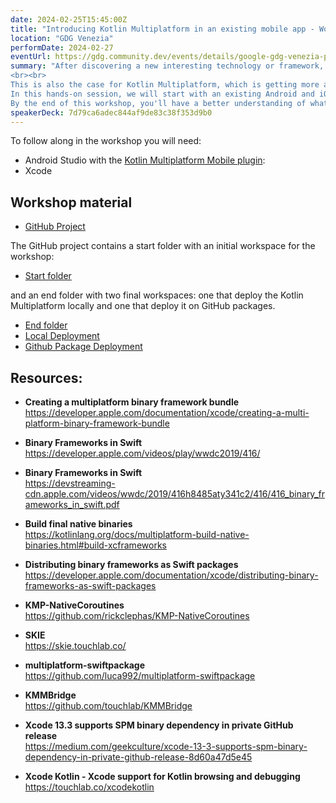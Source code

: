 ```yaml
---
date: 2024-02-25T15:45:00Z
title: "Introducing Kotlin Multiplatform in an existing mobile app - Workshop Edition"
location: "GDG Venezia"
performDate: 2024-02-27
eventUrl: https://gdg.community.dev/events/details/google-gdg-venezia-presents-introdurre-kotlin-multiplatform-in-unapp-mobile-esistente-live-coding-talk/
summary: "After discovering a new interesting technology or framework, you will probably start asking yourself how to integrate it into an existing project. That's because, the possibility of starting with a blank canvas is rare (not impossible, but rare).
<br><br>
This is also the case for Kotlin Multiplatform, which is getting more and more hype every day. And now, that the technology has become stable, it's the perfect time to start using it!
In this hands-on session, we will start with an existing Android and iOS application that \"lives\" in separate repositories, we will extract the business logic from the Android app and share it between the two apps with a Kotlin Multiplatform library. We will also cover how to distribute the library to the existing applications.
By the end of this workshop, you'll have a better understanding of what is needed to start using Kotlin Multiplatform in your existing projects."
speakerDeck: 7d79ca6adec844af9de83c38f353d9b0
---
```


To follow along in the workshop you will need:<br>
- Android Studio with the [Kotlin Multiplatform Mobile plugin](https://plugins.jetbrains.com/plugin/14936-kotlin-multiplatform-mobile):
- Xcode

## Workshop material

- [GitHub Project](https://github.com/prof18/kmp-existing-project-workshop)

The GitHub project contains a start folder with an initial workspace for the workshop:

- [Start folder](https://github.com/prof18/kmp-existing-project-workshop/tree/main/start)

and an end folder with two final workspaces: one that deploy the Kotlin Multiplatform locally and one that deploy it on GitHub packages.

- [End folder](https://github.com/prof18/kmp-existing-project-workshop/tree/main/end)
- [Local Deployment](https://github.com/prof18/kmp-existing-project-workshop/tree/main/end/local-spm)
- [Github Package Deployment](https://github.com/prof18/kmp-existing-project-workshop/tree/main/end/kmmbridge)

## Resources: 

- **Creating a multiplatform binary framework bundle**\
    https://developer.apple.com/documentation/xcode/creating-a-multi-platform-binary-framework-bundle

- **Binary Frameworks in Swift**\
    https://developer.apple.com/videos/play/wwdc2019/416/

- **Binary Frameworks in Swift**\
    https://devstreaming-cdn.apple.com/videos/wwdc/2019/416h8485aty341c2/416/416_binary_frameworks_in_swift.pdf

- **Build final native binaries**\
    https://kotlinlang.org/docs/multiplatform-build-native-binaries.html#build-xcframeworks

- **Distributing binary frameworks as Swift packages**\
    https://developer.apple.com/documentation/xcode/distributing-binary-frameworks-as-swift-packages

- **KMP-NativeCoroutines**\
    https://github.com/rickclephas/KMP-NativeCoroutines

- **SKIE**\
    https://skie.touchlab.co/

- **multiplatform-swiftpackage**\
    https://github.com/luca992/multiplatform-swiftpackage

- **KMMBridge**\
    https://github.com/touchlab/KMMBridge

- **Xcode 13.3 supports SPM binary dependency in private GitHub release**\
    https://medium.com/geekculture/xcode-13-3-supports-spm-binary-dependency-in-private-github-release-8d60a47d5e45

- **Xcode Kotlin - Xcode support for Kotlin browsing and debugging**\
    https://touchlab.co/xcodekotlin
        
